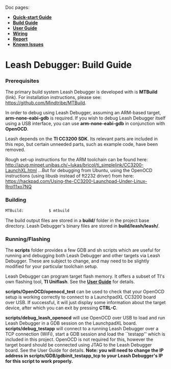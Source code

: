 Doc pages:
* [**Quick-start Guide**](QuickStart.md)
* [**Build Guide**](BuildGuide.md)
* [**User Guide**](UserGuide.md)
* [**Wiring**](Wiring.md)
* [**Report**](Report.md)
* [**Known Issues**](KnownIssues.md)

# Leash Debugger: Build Guide

### Prerequisites

The primary build system Leash Debugger is developed with is **MTBuild** (link). For installation instructions, please see: https://github.com/Mindtribe/MTBuild.

In order to debug using Leash Debugger, assuming an ARM-based target, **arm-none-eabi-gdb** is required.
If you wish to debug Leash Debugger itself using a USB interface, you can use **arm-none-eabi-gdb** in conjunction with **OpenOCD**.

Leash depends on the **TI CC3200 SDK**. Its relevant parts are included in this repo, but certain unneeded parts, such as example code, have been removed.

Rough set-up instructions for the ARM toolchain can be found here: 
	http://azug.minpet.unibas.ch/~lukas/bricol/ti_simplelink/CC3200-LaunchXL.html
...But for debugging from Ubuntu, using the OpenOCD instructions (using libusb instead of ft2232 driver) from here: 
	https://hackpad.com/Using-the-CC3200-Launchpad-Under-Linux-Rrol11xo7NQ

### Building

```sh
MTBuild:           $ mtbuild
```

The build output files are stored in a **build/** folder in the project base directory. Leash Debugger's binary files are stored in **build/leash/leash/**.

### Running/Flashing

The **scripts** folder provides a few GDB and sh scripts which are useful for running and debugging both Leash Debugger and other targets via Leash Debugger. These are subject to change, and may need to be slightly modified for your particular toolchain setup.

Leash Debugger can program target flash memory. It offers a subset of TI's own flashing tool, **TI Uniflash**. See the [**User Guide**](UserGuide.md) for details. 

**scripts/OpenOCD/openocd_test** can be used to check that your OpenOCD setup is working correctly to connect to a LaunchpadXL CC3200 board over USB. If successful, it will just display some information about the target device, after which you can exit by pressing **CTRL-C**.

**scripts/debug_leash_openocd** will use OpenOCD over USB to load and run Leash Debugger in a GDB session on the LaunchpadXL board.
**scripts/debug_testapp** will connect to a running Leash Debugger over a TCP connection (WiFi), start a GDB session and load the ``testapp'' which is included in this project. OpenOCD is not required for this, however the target board should be connected using JTAG to the Leash Debugger board. See the User Guide for details. **Note: you will need to change the IP address in scripts/GDB/gdbinit_testapp_tcp to your Leash Debugger's IP for this script to work properly.**

